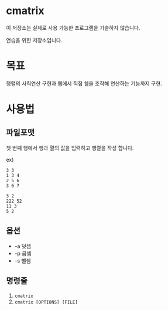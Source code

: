 # cmatrix

이 저장소는 실제로 사용 가능한 프로그램을 기술하지 않습니다.

연습을 위한 저장소입니다.

# 목표
행렬의 사칙연산 구현과 웹에서 직접 쉘을 조작해 연산하는 기능까지 구현.

# 사용법

## 파일포맷
첫 번째 행에서 행과 열의 값을 입력하고
행렬을 작성 합니다.

ex)
```
3 3
1 3 4
2 5 6
3 6 7

3 2
222 52
11 3
5 2
```
## 옵션
* -a 덧셈
* -p 곱셈
* -s 뺄셈

## 명령줄
1. `cmatrix`
2. `cmatrix [OPTIONS] [FILE]`

